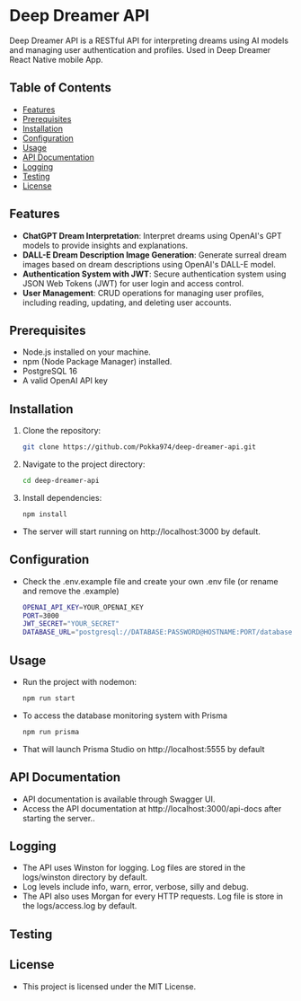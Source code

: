 # Deep Dreamer API

Deep Dreamer API is a RESTful API for interpreting dreams using AI models and managing user authentication and profiles. Used in Deep Dreamer React Native mobile App.

## Table of Contents

-   [Features](#features)
-   [Prerequisites](#prerequisites)
-   [Installation](#installation)
-   [Configuration](#configuration)
-   [Usage](#usage)
-   [API Documentation](#api-documentation)
-   [Logging](#logging)
-   [Testing](#testing)
-   [License](#license)

## Features

-   **ChatGPT Dream Interpretation**: Interpret dreams using OpenAI's GPT models to provide insights and explanations.
-   **DALL-E Dream Description Image Generation**: Generate surreal dream images based on dream descriptions using OpenAI's DALL-E model.
-   **Authentication System with JWT**: Secure authentication system using JSON Web Tokens (JWT) for user login and access control.
-   **User Management**: CRUD operations for managing user profiles, including reading, updating, and deleting user accounts.

## Prerequisites

-   Node.js installed on your machine.
-   npm (Node Package Manager) installed.
-   PostgreSQL 16
-   A valid OpenAI API key

## Installation

1. Clone the repository:

    ```bash
    git clone https://github.com/Pokka974/deep-dreamer-api.git
    ```

2. Navigate to the project directory:

    ```bash
    cd deep-dreamer-api
    ```

3. Install dependencies:

    ```bash
    npm install
    ```

-   The server will start running on http://localhost:3000 by default.

## Configuration

-   Check the .env.example file and create your own .env file (or rename and remove the .example)

    ```bash
    OPENAI_API_KEY=YOUR_OPENAI_KEY
    PORT=3000
    JWT_SECRET="YOUR_SECRET"
    DATABASE_URL="postgresql://DATABASE:PASSWORD@HOSTNAME:PORT/databasename?schema="
    ```

## Usage

-   Run the project with nodemon:

    ```bash
    npm run start
    ```

-   To access the database monitoring system with Prisma

    ```bash
    npm run prisma
    ```

-   That will launch Prisma Studio on http://localhost:5555 by default

## API Documentation

-   API documentation is available through Swagger UI.
-   Access the API documentation at http://localhost:3000/api-docs after starting the server..

## Logging

-   The API uses Winston for logging. Log files are stored in the logs/winston directory by default.
-   Log levels include info, warn, error, verbose, silly and debug.
-   The API also uses Morgan for every HTTP requests. Log file is store in the logs/access.log by default.

## Testing

## License

-   This project is licensed under the MIT License.
